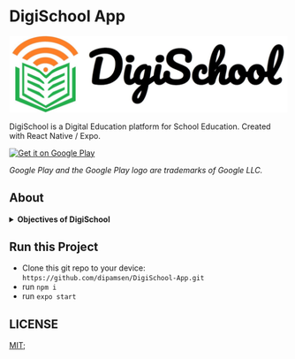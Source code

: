 # DigiSchool App
![](https://raw.githubusercontent.com/dipamsen/DigiSchool-Web/master/logo2.png)

DigiSchool is a Digital Education platform for School Education.
Created with React Native / Expo.

<a href='https://play.google.com/store/apps/details?id=com.dipam.digischool&utm_source=Yeee&utm_campaign=FFUF&pcampaignid=pcampaignidMKT-Other-global-all-co-prtnr-py-PartBadge-Mar2515-1'><img height="80" alt='Get it on Google Play' src='https://play.google.com/intl/en_us/badges/static/images/badges/en_badge_web_generic.png'/></a> 

_Google Play and the Google Play logo are trademarks of Google LLC._

## About

<details>
<summary><b>Objectives of DigiSchool</b></summary>
<li>Alternate to Conventional Schooling in current Pandemic Situation - Futuristic Education Platform!</li>
<li>Access to Educational Curriculum of Global Standard - Interactive, Digitalized and Collaborative Learning from Home</li>
<li>Learn with Fun - Activities, Discussion Wall</li>
</details>

## Run this Project

- Clone this git repo to your device: `https://github.com/dipamsen/DigiSchool-App.git`
- run `npm i`
- run `expo start`

## LICENSE
[MIT](/LICENSE);